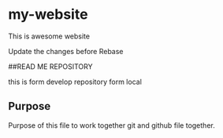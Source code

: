# my-website

This is awesome website

Update the changes before Rebase

##READ ME REPOSITORY

this is form develop repository form local

## Purpose

Purpose of this file to work together git and github file together.